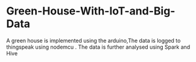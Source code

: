 # Green-House-With-IoT-and-Big-Data
A green house is implemented using the arduino,The data is logged to thingspeak using nodemcu . The data is further analysed using Spark and Hive
